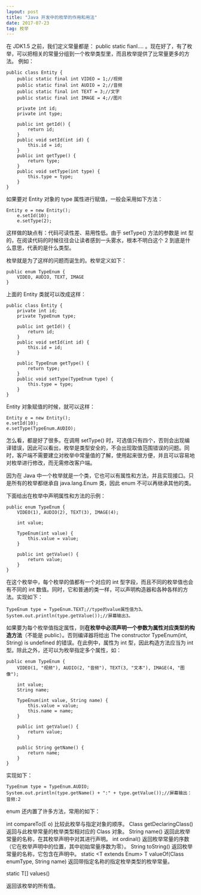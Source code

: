 ```yaml
---
layout: post
title: "Java 开发中的枚举的作用和用法"
date: 2017-07-23 
tag: 枚举 
--- 
```


在 JDK1.5 之前，我们定义常量都是： public static fianl.... 。现在好了，有了枚举，可以把相关的常量分组到一个枚举类型里，而且枚举提供了比常量更多的方法。 例如：

```
public class Entity {
	public static final int VIDEO = 1;//视频
	public static final int AUDIO = 2;//音频
	public static final int TEXT = 3;//文字
	public static final int IMAGE = 4;//图片

	private int id;
	private int type;

	public int getId() {
		return id;
	}
	public void setId(int id) {
		this.id = id;
	}
	public int getType() {
		return type;
	}
	public void setType(int type) {
		this.type = type;
	}
}

```

如果要对 Entity 对象的 type 属性进行赋值，一般会采用如下方法：

```
Entity e = new Entity();
	e.setId(10);
	e.setType(2);

```

这样做的缺点有：代码可读性差、易用性低。由于 setType() 方法的参数是 int 型的，在阅读代码的时候往往会让读者感到一头雾水，根本不明白这个 2 到底是什么意思，代表的是什么类型。

枚举就是为了这样的问题而诞生的。枚举定义如下：

```
public enum TypeEnum {
	VIDEO, AUDIO, TEXT, IMAGE
}

```

上面的 Entity 类就可以改成这样：

```
public class Entity {
	private int id;
	private TypeEnum type;

	public int getId() {
		return id;
	}
	public void setId(int id) {
		this.id = id;
	}

	public TypeEnum getType() {
		return type;
	}
	public void setType(TypeEnum type) {
		this.type = type;
	}
}

```

Entity 对象赋值的时候，就可以这样：

```
Entity e = new Entity();
e.setId(10);
e.setType(TypeEnum.AUDIO);

```

怎么看，都是好了很多。在调用 setType() 时，可选值只有四个，否则会出现编译错误，因此可以看出，枚举是类型安全的，不会出现取值范围错误的问题。同时，客户端不需要建立对枚举中常量值的了解，使用起来很方便，并且可以容易地对枚举进行修改，而无需修改客户端。

因为在 Java 中一个枚举就是一个类，它也可以有属性和方法，并且实现接口。只是所有的枚举都继承自 java.lang.Enum 类，因此 enum 不可以再继承其他的类。

下面给出在枚举中声明属性和方法的示例：

```
public enum TypeEnum {
	VIDEO(1), AUDIO(2), TEXT(3), IMAGE(4);

	int value;

	TypeEnum(int value) {
		this.value = value;
	}

	public int getValue() {
		return value;
	}
}

```

在这个枚举中，每个枚举的值都有一个对应的 int 型字段，而且不同的枚举值也会有不同的 int 数值。同时，它和普通的类一样，可以声明构造器和各种各样的方法。实现如下：

```
TypeEnum type = TypeEnum.TEXT;//type的value属性值为3。
System.out.println(type.getValue());//屏幕输出3。

```

如果要为每个枚举值指定属性，则**在枚举中必须声明一个参数为属性对应类型的构造方法**（不能是 public）。否则编译器将给出 The constructor TypeEnum(int, String) is undefined 的错误。在此例中，属性为 int 型，因此构造方法应当为 int 型。除此之外，还可以为枚举指定多个属性，如：

```
public enum TypeEnum {
	VIDEO(1, "视频"), AUDIO(2, "音频"), TEXT(3, "文本"), IMAGE(4, "图像");

	int value;
	String name;

	TypeEnum(int value, String name) {
		this.value = value;
		this.name = name;
	}

	public int getValue() {
		return value;
	}

	public String getName() {
		return name;
	}
}

```

实现如下：

```
TypeEnum type = TypeEnum.AUDIO;
System.out.println(type.getName() + ":" + type.getValue());//屏幕输出：音频:2

```

enum 还内置了许多方法，常用的如下：

int compareTo(E o)
比较此枚举与指定对象的顺序。
Class<E> getDeclaringClass()
返回与此枚举常量的枚举类型相对应的 Class 对象。
String name()
返回此枚举常量的名称，在其枚举声明中对其进行声明。
int ordinal()
返回枚举常量的序数（它在枚举声明中的位置，其中初始常量序数为零）。
String toString()
返回枚举常量的名称，它包含在声明中。
static <T extends Enum<T>> T valueOf(Class<T> enumType, String name)
返回带指定名称的指定枚举类型的枚举常量。

static T[] values()

返回该枚举的所有值。